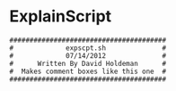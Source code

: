 ExplainScript
=============

    #######################################
    #             expscpt.sh              #
    #             07/14/2012              #
    #      Written By David Holdeman      #
    #  Makes comment boxes like this one  #
    #######################################
